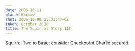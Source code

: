```yaml
---
date: 2006-10-11
place: Warsaw
shot: 2006-10-08 13:31:47+02
taken: October 2006
title: The Squirrel Story III
---
```


Squirrel Two to Base; consider Checkpoint Charlie secured.
